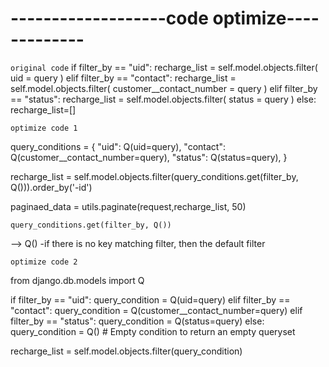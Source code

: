 # -------------------code optimize-------------
`original code`
if filter_by == "uid":
    recharge_list = self.model.objects.filter(
        uid = query
    )
elif filter_by == "contact":
    recharge_list = self.model.objects.filter(
        customer__contact_number = query
    )
elif filter_by == "status":
    recharge_list = self.model.objects.filter(
        status = query
    )
else:
    recharge_list=[]

`optimize code 1`

query_conditions = {
    "uid": Q(uid=query),
    "contact": Q(customer__contact_number=query),
    "status": Q(status=query),
}

recharge_list = self.model.objects.filter(query_conditions.get(filter_by, Q())).order_by('-id')

paginaed_data = utils.paginate(request,recharge_list, 50)

`query_conditions.get(filter_by, Q())`

--> Q() -if there is no key matching filter, then the default filter


`optimize code 2`

from django.db.models import Q

if filter_by == "uid":
    query_condition = Q(uid=query)
elif filter_by == "contact":
    query_condition = Q(customer__contact_number=query)
elif filter_by == "status":
    query_condition = Q(status=query)
else:
    query_condition = Q()  # Empty condition to return an empty queryset

recharge_list = self.model.objects.filter(query_condition)


